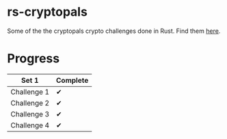 # rs-cryptopals

Some of the the cryptopals crypto challenges done in Rust. Find them [here](https://cryptopals.com/sets/1).

# Progress

| Set 1       | Complete |
| ----------- | -------- |
| Challenge 1 | ✔        |
| Challenge 2 | ✔        |
| Challenge 3 | ✔        |
| Challenge 4 | ✔        |
